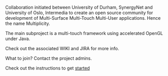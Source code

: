 Collaboration initiated between University of Durham, SynergyNet and University of Oslo, Intermedia to create an open source community for development of Multi-Surface Multi-Touch Multi-User applications. Hence the name Multiplicity.

The main subproject is a multi-touch framework using accelerated OpenGL under Java.

Check out the associated WIKI and JIRA for more info.

What to join? Contact the project admins.

Check out the instructions to get [started](http://www.intermedia.uio.no/display/mt/Environment+Setup+in+Eclipse)
